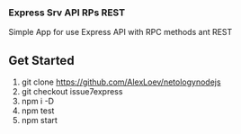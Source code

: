 ### Express Srv API RPs REST
Simple App for use Express API with RPC methods ant REST
## Get Started
1. git clone https://github.com/AlexLoev/netologynodejs
2. git checkout issue7express
3. npm i -D
4. npm test
5. npm start